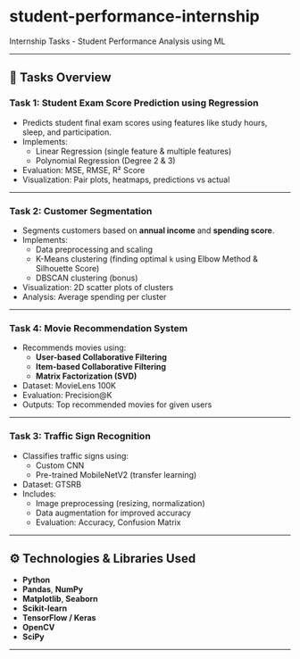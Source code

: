 # student-performance-internship
Internship Tasks - Student Performance Analysis using ML

---

## 📜 Tasks Overview

### **Task 1: Student Exam Score Prediction using Regression**
- Predicts student final exam scores using features like study hours, sleep, and participation.
- Implements:
  - Linear Regression (single feature & multiple features)
  - Polynomial Regression (Degree 2 & 3)
- Evaluation: MSE, RMSE, R² Score
- Visualization: Pair plots, heatmaps, predictions vs actual

---

### **Task 2: Customer Segmentation**
- Segments customers based on **annual income** and **spending score**.
- Implements:
  - Data preprocessing and scaling
  - K-Means clustering (finding optimal `k` using Elbow Method & Silhouette Score)
  - DBSCAN clustering (bonus)
- Visualization: 2D scatter plots of clusters
- Analysis: Average spending per cluster

---

### **Task 4: Movie Recommendation System**
- Recommends movies using:
  - **User-based Collaborative Filtering**
  - **Item-based Collaborative Filtering**
  - **Matrix Factorization (SVD)**
- Dataset: MovieLens 100K
- Evaluation: Precision@K
- Outputs: Top recommended movies for given users

---

### **Task 3: Traffic Sign Recognition**
- Classifies traffic signs using:
  - Custom CNN
  - Pre-trained MobileNetV2 (transfer learning)
- Dataset: GTSRB
- Includes:
  - Image preprocessing (resizing, normalization)
  - Data augmentation for improved accuracy
  - Evaluation: Accuracy, Confusion Matrix

---

## ⚙️ Technologies & Libraries Used
- **Python**
- **Pandas**, **NumPy**
- **Matplotlib**, **Seaborn**
- **Scikit-learn**
- **TensorFlow / Keras**
- **OpenCV**
- **SciPy**

---



